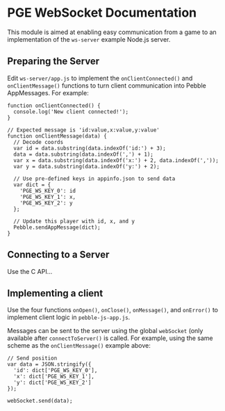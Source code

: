 # PGE WebSocket Documentation

This module is aimed at enabling easy communication from a game to an
implementation of the `ws-server` example Node.js server.


## Preparing the Server

Edit `ws-server/app.js` to implement the `onClientConnected()` and
`onClientMessage()` functions to turn client communication into Pebble
AppMessages. For example:

```
function onClientConnected() {
  console.log('New client connected!');
}

// Expected message is 'id:value,x:value,y:value'
function onClientMessage(data) {
  // Decode coords
  var id = data.substring(data.indexOf('id:') + 3);
  data = data.substring(data.indexOf(',') + 1);
  var x = data.substring(data.indexOf('x:') + 2, data.indexOf(','));
  var y = data.substring(data.indexOf('y:') + 2);

  // Use pre-defined keys in appinfo.json to send data
  var dict = {
    'PGE_WS_KEY_0': id
    'PGE_WS_KEY_1': x,
    'PGE_WS_KEY_2': y
  };

  // Update this player with id, x, and y
  Pebble.sendAppMessage(dict);
}
```


## Connecting to a Server

Use the C API...


## Implementing a client

Use the four functions `onOpen()`, `onClose()`, `onMessage()`, and `onError()`
to implement client logic in `pebble-js-app.js`.

Messages can be sent to the server using the global `webSocket` (only available
after `connectToServer()` is called. For example, using the same scheme as the
`onClientMessage()` example above:

```
// Send position
var data = JSON.stringify({
  'id': dict['PGE_WS_KEY_0'],
  'x': dict['PGE_WS_KEY_1'],
  'y': dict['PGE_WS_KEY_2']
});

webSocket.send(data);
```